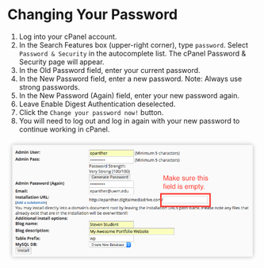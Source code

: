 # Changing Your Password

1. Log into your cPanel account.
2. In the Search Features box \(upper-right corner\), type `password`. Select `Password & Security` in the autocomplete list.  The cPanel Password & Security page will appear.
3. In the Old Password field, enter your current password. 
4. In the New Password field, enter a new password. Note: Always use strong passwords.
5. In the New Password \(Again\) field, enter your new password again.
6. Leave Enable Digest Authentication deselected. 
7. Click the `Change your password now!` button.
8. You will need to log out and log in again with your new password to continue working in cPanel.

![](/assets/cpanel-installing-wordpress.png)

